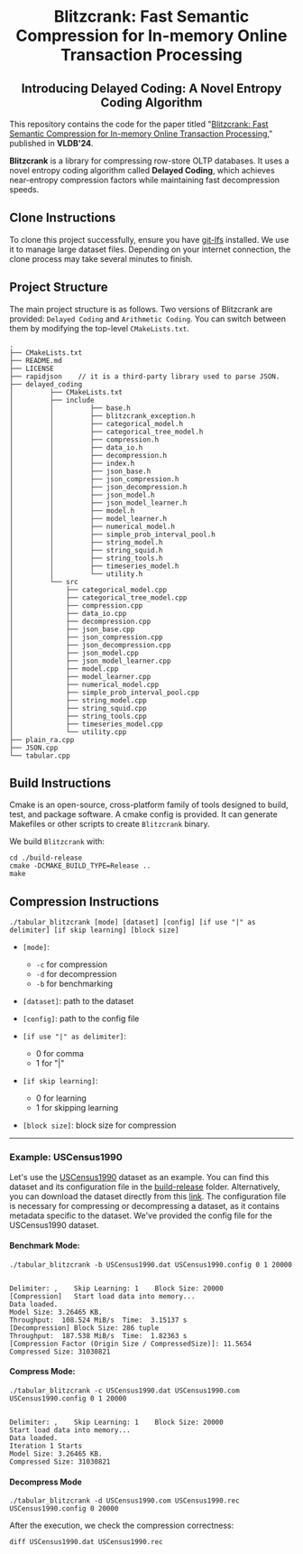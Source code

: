 # <div align="center"> Blitzcrank: Fast Semantic Compression for In-memory Online Transaction Processing </div>
## <div align="center"> Introducing Delayed Coding: A Novel Entropy Coding Algorithm  </div>


This repository contains the code for the paper titled "[Blitzcrank: Fast Semantic Compression for In-memory Online Transaction Processing](https://dl.acm.org/doi/10.14778/3675034.3675044)," published in **VLDB'24**.

**Blitzcrank** is a library for compressing row-store OLTP databases. It uses a novel entropy coding algorithm called **Delayed Coding**, which achieves near-entropy compression factors while maintaining fast decompression speeds.

## Clone Instructions

To clone this project successfully, ensure you have [git-lfs](https://git-lfs.com/) installed. We use it to manage large dataset files. Depending on your internet connection, the clone process may take several minutes to finish.

## Project Structure

The main project structure is as follows. Two versions of Blitzcrank are provided: `Delayed Coding` and `Arithmetic Coding`. You can switch between them by modifying the top-level `CMakeLists.txt`.


```
.
├── CMakeLists.txt
├── README.md
├── LICENSE
├── rapidjson    // it is a third-party library used to parse JSON.
├── delayed_coding
│         ├── CMakeLists.txt
│         ├── include
│         │         ├── base.h
│         │         ├── blitzcrank_exception.h
│         │         ├── categorical_model.h
│         │         ├── categorical_tree_model.h
│         │         ├── compression.h
│         │         ├── data_io.h
│         │         ├── decompression.h
│         │         ├── index.h
│         │         ├── json_base.h
│         │         ├── json_compression.h
│         │         ├── json_decompression.h
│         │         ├── json_model.h
│         │         ├── json_model_learner.h
│         │         ├── model.h
│         │         ├── model_learner.h
│         │         ├── numerical_model.h
│         │         ├── simple_prob_interval_pool.h
│         │         ├── string_model.h
│         │         ├── string_squid.h
│         │         ├── string_tools.h
│         │         ├── timeseries_model.h
│         │         └── utility.h
│         └── src
│             ├── categorical_model.cpp
│             ├── categorical_tree_model.cpp
│             ├── compression.cpp
│             ├── data_io.cpp
│             ├── decompression.cpp
│             ├── json_base.cpp
│             ├── json_compression.cpp
│             ├── json_decompression.cpp
│             ├── json_model.cpp
│             ├── json_model_learner.cpp
│             ├── model.cpp
│             ├── model_learner.cpp
│             ├── numerical_model.cpp
│             ├── simple_prob_interval_pool.cpp
│             ├── string_model.cpp
│             ├── string_squid.cpp
│             ├── string_tools.cpp
│             ├── timeseries_model.cpp
│             └── utility.cpp
├── plain_ra.cpp
├── JSON.cpp
└── tabular.cpp

```


## Build Instructions


Cmake is an open-source, cross-platform family of tools designed to build, test, and package software. A cmake config is provided. It can generate Makefiles or other scripts to create `Blitzcrank` binary.

We build `Blitzcrank` with:

```shell
cd ./build-release
cmake -DCMAKE_BUILD_TYPE=Release ..
make
```


## Compression Instructions

```shell
./tabular_blitzcrank [mode] [dataset] [config] [if use "|" as delimiter] [if skip learning] [block size]
```

- `[mode]`: 
    - `-c` for compression
    - `-d` for decompression
    - `-b` for benchmarking

- `[dataset]`: path to the dataset

- `[config]`: path to the config file

- `[if use "|" as delimiter]`: 
    - 0 for comma
    - 1 for "|"

- `[if skip learning]`: 
    - 0 for learning
    - 1 for skipping learning

- `[block size]`: block size for compression

----

### Example: USCensus1990

Let's use the [USCensus1990](https://archive.ics.uci.edu/ml/datasets/US+Census+Data+(1990)) dataset as an example. You can find this dataset and its configuration file in the [build-release](https://github.com/YimingQiao/Blitzcrank/tree/main/build-release) folder. Alternatively, you can download the dataset directly from this [link](https://drive.google.com/file/d/1Lpo_LcmC0tqR-Gl7yyvPO7xIcwe5ZP9_/view?usp=drive_link). The configuration file is necessary for compressing or decompressing a dataset, as it contains metadata specific to the dataset. We've provided the config file for the USCensus1990 dataset.

#### Benchmark Mode:


    ./tabular_blitzcrank -b USCensus1990.dat USCensus1990.config 0 1 20000
    
    
    Delimiter: ,	Skip Learning: 1	Block Size: 20000	
    [Compression]	Start load data into memory...
    Data loaded.
    Model Size: 3.26465 KB. 
    Throughput:  108.524 MiB/s	Time:  3.15137 s
    [Decompression]	Block Size: 286 tuple
    Throughput:  187.538 MiB/s	Time:  1.82363 s
    [Compression Factor (Origin Size / CompressedSize)]: 11.5654
    Compressed Size: 31030821


#### Compress Mode:

    ./tabular_blitzcrank -c USCensus1990.dat USCensus1990.com USCensus1990.config 0 1 20000


    Delimiter: ,	Skip Learning: 1	Block Size: 20000	
    Start load data into memory...
    Data loaded.
    Iteration 1 Starts
    Model Size: 3.26465 KB. 
    Compressed Size: 31030821
    

#### Decompress Mode

    ./tabular_blitzcrank -d USCensus1990.com USCensus1990.rec USCensus1990.config 0 20000

After the execution, we check the compression correctness:

    diff USCensus1990.dat USCensus1990.rec

